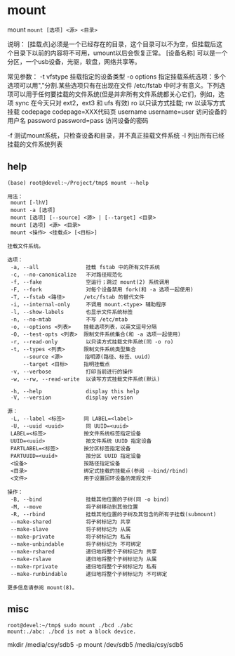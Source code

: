 # mount

mount 
`mount [选项] <源> <目录>`

说明：
[挂载点]必须是一个已经存在的目录，这个目录可以不为空，但挂载后这个目录下以前的内容将不可用，umount以后会恢复正常。
[设备名称] 可以是一个分区，一个usb设备，光驱，软盘，网络共享等。

常见参数：
-t vfstype 挂载指定的设备类型
-o options	指定挂载系统选项：多个选项可以用","分割.某些选项只有在出现在文件 /etc/fstab 中时才有意义。下列选项可以用于任何要挂载的文件系统(但是并非所有文件系统都关心它们，例如，选项 sync 在今天只对 ext2，ext3 和 ufs 有效)
        ro	以只读方式挂载; 
        rw	以读写方式挂载
        codepage	codepage=XXX代码页
        username	username=user 访问设备的用户名
        password	password=pass 访问设备的密码

-f	测试mount系统，只检查设备和目录，并不真正挂载文件系统
-l	列出所有已经挂载的文件系统列表

## help
```
(base) root@devel:~/Project/tmp$ mount --help

用法：
 mount [-lhV]
 mount -a [选项]
 mount [选项] [--source] <源> | [--target] <目录>
 mount [选项] <源> <目录>
 mount <操作> <挂载点> [<目标>]

挂载文件系统。

选项：
 -a, --all               挂载 fstab 中的所有文件系统
 -c, --no-canonicalize   不对路径规范化
 -f, --fake              空运行；跳过 mount(2) 系统调用
 -F, --fork              对每个设备禁用 fork(和 -a 选项一起使用)
 -T, --fstab <路径>      /etc/fstab 的替代文件
 -i, --internal-only     不调用 mount.<type> 辅助程序
 -l, --show-labels       也显示文件系统标签
 -n, --no-mtab           不写 /etc/mtab
 -o, --options <列表>    挂载选项列表，以英文逗号分隔
 -O, --test-opts <列表>  限制文件系统集合(和 -a 选项一起使用)
 -r, --read-only         以只读方式挂载文件系统(同 -o ro)
 -t, --types <列表>      限制文件系统类型集合
     --source <源>       指明源(路径、标签、uuid)
     --target <目标>     指明挂载点
 -v, --verbose           打印当前进行的操作
 -w, --rw, --read-write  以读写方式挂载文件系统(默认)

 -h, --help              display this help
 -V, --version           display version

源：
 -L, --label <标签>      同 LABEL=<label>
 -U, --uuid <uuid>       同 UUID=<uuid>
 LABEL=<标签>            按文件系统标签指定设备
 UUID=<uuid>             按文件系统 UUID 指定设备
 PARTLABEL=<标签>        按分区标签指定设备
 PARTUUID=<uuid>         按分区 UUID 指定设备
 <设备>                  按路径指定设备
 <目录>                  绑定式挂载的挂载点(参阅 --bind/rbind)
 <文件>                  用于设置回环设备的常规文件

操作：
 -B, --bind              挂载其他位置的子树(同 -o bind)
 -M, --move              将子树移动到其他位置
 -R, --rbind             挂载其他位置的子树及其包含的所有子挂载(submount)
 --make-shared           将子树标记为 共享
 --make-slave            将子树标记为 从属
 --make-private          将子树标记为 私有
 --make-unbindable       将子树标记为 不可绑定
 --make-rshared          递归地将整个子树标记为 共享
 --make-rslave           递归地将整个子树标记为 从属
 --make-rprivate         递归地将整个子树标记为 私有
 --make-runbindable      递归地将整个子树标记为 不可绑定

更多信息请参阅 mount(8)。
```


## misc
```
root@devel:~/tmp$ sudo mount ./bcd ./abc
mount:./abc: ./bcd is not a block device.
```


mkdir /media/csy/sdb5 -p
mount /dev/sdb5 /media/csy/sdb5